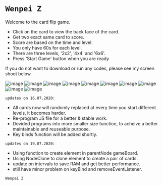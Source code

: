 # `Wenpei Z`
Welcome to the card flip game.
  - Click on the card to view the back face of the card.
  - Get two exact same card to score.
  - Score are based on the time and level.
  - You only have 60s for each level.
  - There are three levels, '2x2', '4x4' and '6x6'.
  - Press 'Start Game' button when you are ready

If you do not want to download or run any codes, please see my screen shoot below.


![image](https://github.com/JavaScriptN0ob/memm-card-flip-game/blob/master/resource/github-intro-images/card-game01.png)
![image](https://github.com/JavaScriptN0ob/memm-card-flip-game/blob/master/resource/github-intro-images/card-game02.png)
![image](https://github.com/JavaScriptN0ob/memm-card-flip-game/blob/master/resource/github-intro-images/card-game03.png)
![image](https://github.com/JavaScriptN0ob/memm-card-flip-game/blob/master/resource/github-intro-images/card-game04.png)
![image](https://github.com/JavaScriptN0ob/memm-card-flip-game/blob/master/resource/github-intro-images/card-game05.png)
![image](https://github.com/JavaScriptN0ob/memm-card-flip-game/blob/master/resource/github-intro-images/card-game06.png)
![image](https://github.com/JavaScriptN0ob/memm-card-flip-game/blob/master/resource/github-intro-images/card-game07.png)
![image](https://github.com/JavaScriptN0ob/memm-card-flip-game/blob/master/resource/github-intro-images/card-game08.png)
![image](https://github.com/JavaScriptN0ob/memm-card-flip-game/blob/master/resource/github-intro-images/card-game09.png)
![image](https://github.com/JavaScriptN0ob/memm-card-flip-game/blob/master/resource/github-intro-images/card-game10.png)

`updates on 16.07.2020:`
  - All cards now will randomly replaced at every time you start different levels, it becomes harder.
  - Re-program JS file for a better & stable work.
  - Devided programs into more smaller size function, to acheive a better maintainable and reuseable purpose.
  - Key binds function will be added shortly.

`updates on 19.07.2020:`
  - Using function to create element in parentNode gameBoard.
  - Using NodeClone to clone element to create a pair of cards.
  - update on intervals to save RAM and get better performance.
  - still have minor problem on keyBind and removeEventListener.
  
  `Wenpei Z`
